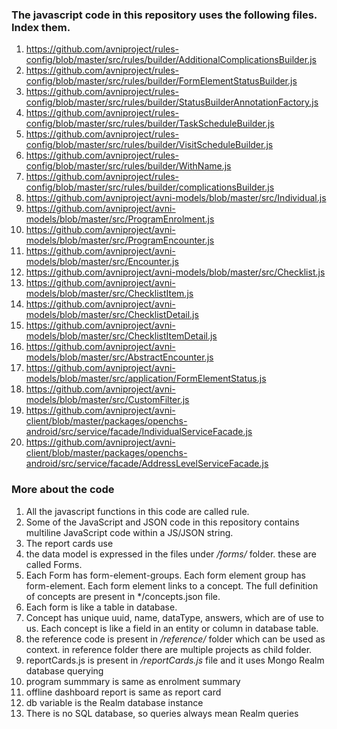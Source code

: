 ### The javascript code in this repository uses the following files. Index them.
1. https://github.com/avniproject/rules-config/blob/master/src/rules/builder/AdditionalComplicationsBuilder.js
2. https://github.com/avniproject/rules-config/blob/master/src/rules/builder/FormElementStatusBuilder.js
3. https://github.com/avniproject/rules-config/blob/master/src/rules/builder/StatusBuilderAnnotationFactory.js
4. https://github.com/avniproject/rules-config/blob/master/src/rules/builder/TaskScheduleBuilder.js
5. https://github.com/avniproject/rules-config/blob/master/src/rules/builder/VisitScheduleBuilder.js
6. https://github.com/avniproject/rules-config/blob/master/src/rules/builder/WithName.js
7. https://github.com/avniproject/rules-config/blob/master/src/rules/builder/complicationsBuilder.js
8. https://github.com/avniproject/avni-models/blob/master/src/Individual.js
9. https://github.com/avniproject/avni-models/blob/master/src/ProgramEnrolment.js
10. https://github.com/avniproject/avni-models/blob/master/src/ProgramEncounter.js
11. https://github.com/avniproject/avni-models/blob/master/src/Encounter.js
12. https://github.com/avniproject/avni-models/blob/master/src/Checklist.js
13. https://github.com/avniproject/avni-models/blob/master/src/ChecklistItem.js
14. https://github.com/avniproject/avni-models/blob/master/src/ChecklistDetail.js
15. https://github.com/avniproject/avni-models/blob/master/src/ChecklistItemDetail.js
16. https://github.com/avniproject/avni-models/blob/master/src/AbstractEncounter.js
17. https://github.com/avniproject/avni-models/blob/master/src/application/FormElementStatus.js
18. https://github.com/avniproject/avni-models/blob/master/src/CustomFilter.js
19. https://github.com/avniproject/avni-client/blob/master/packages/openchs-android/src/service/facade/IndividualServiceFacade.js
20. https://github.com/avniproject/avni-client/blob/master/packages/openchs-android/src/service/facade/AddressLevelServiceFacade.js

### More about the code
1. All the javascript functions in this code are called rule.
2. Some of the JavaScript and JSON code in this repository contains multiline JavaScript code within a JS/JSON string.
2. The report cards use
3. the data model is expressed in the files under */forms/* folder. these are called Forms.
4. Each Form has form-element-groups. Each form element group has form-element. Each form element links to a concept. The full definition of concepts are present in */concepts.json file.
5. Each form is like a table in database.
6. Concept has unique uuid, name, dataType, answers, which are of use to us. Each concept is like a field in an entity or column in database table.
7. the reference code is present in */reference/* folder which can be used as context. in reference folder there are multiple projects as child folder.
8. reportCards.js is present in */reportCards.js* file and it uses Mongo Realm database querying
9. program summmary is same as enrolment summary
10. offline dashboard report is same as report card
11. db variable is the Realm database instance
12. There is no SQL database, so queries always mean Realm queries
